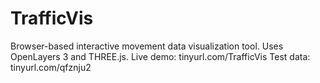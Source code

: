 # TrafficVis

Browser-based interactive movement data visualization tool. Uses OpenLayers 3 and THREE.js.
Live demo: tinyurl.com/TrafficVis
Test data: tinyurl.com/qfznju2
